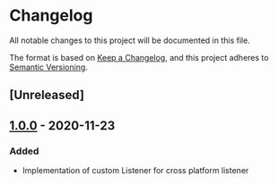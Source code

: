 # Changelog
All notable changes to this project will be documented in this file.

The format is based on [Keep a Changelog](https://keepachangelog.com/en/1.0.0/),
and this project adheres to [Semantic Versioning](https://semver.org/spec/v2.0.0.html).

## [Unreleased]

## [1.0.0] - 2020-11-23

### Added

- Implementation of custom Listener for cross platform listener

[1.0.0]: https://github.com/dzeiocom/libs/releases/tag/%40dzeio%2Flistener%401.0.0
